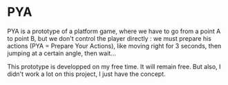 # PYA

PYA is a prototype of a platform game, where we have to go from a point A to point B, but we don't control the player directly : we must prepare his actions (PYA = Prepare Your Actions), like moving right for 3 seconds, then jumping at a certain angle, then wait...

This prototype is developped on my free time. It will remain free.
But also, I didn't work a lot on this project, I just have the concept.
